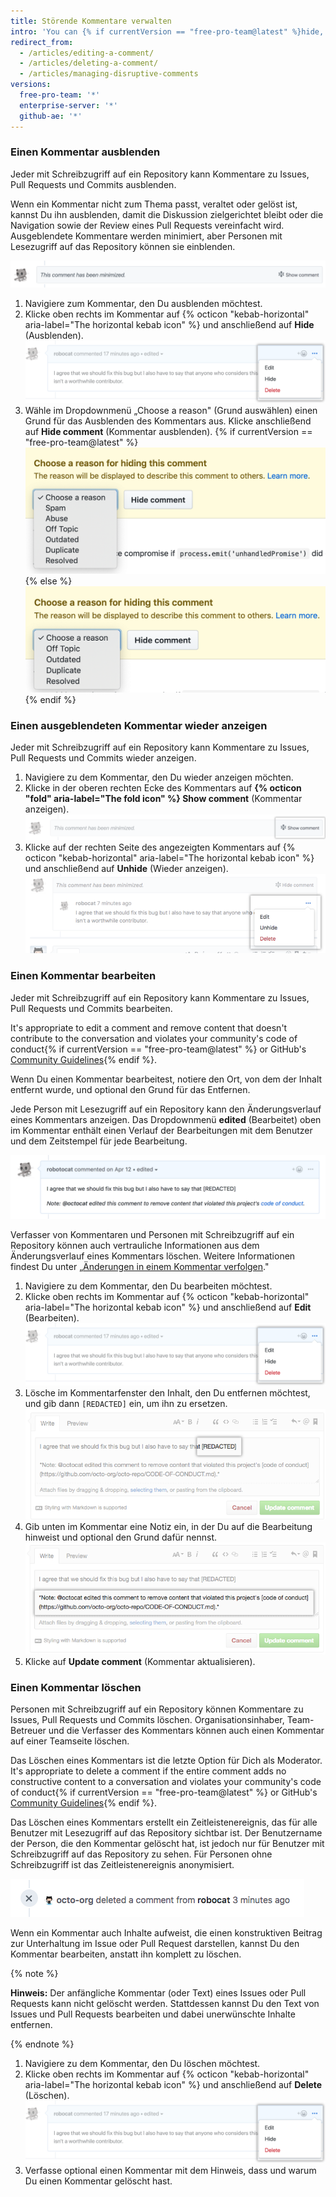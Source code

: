 ```yaml
---
title: Störende Kommentare verwalten
intro: 'You can {% if currentVersion == "free-pro-team@latest" %}hide, edit,{% else %}edit{% endif %} or delete comments on issues, pull requests, and commits.'
redirect_from:
  - /articles/editing-a-comment/
  - /articles/deleting-a-comment/
  - /articles/managing-disruptive-comments
versions:
  free-pro-team: '*'
  enterprise-server: '*'
  github-ae: '*'
---
```


### Einen Kommentar ausblenden

Jeder mit Schreibzugriff auf ein Repository kann Kommentare zu Issues, Pull Requests und Commits ausblenden.

Wenn ein Kommentar nicht zum Thema passt, veraltet oder gelöst ist, kannst Du ihn ausblenden, damit die Diskussion zielgerichtet bleibt oder die Navigation sowie der Review eines Pull Requests vereinfacht wird. Ausgeblendete Kommentare werden minimiert, aber Personen mit Lesezugriff auf das Repository können sie einblenden.

![Minimierter Kommentar](/assets/images/help/repository/hidden-comment.png)

1. Navigiere zum Kommentar, den Du ausblenden möchtest.
2. Klicke oben rechts im Kommentar auf {% octicon "kebab-horizontal" aria-label="The horizontal kebab icon" %} und anschließend auf **Hide** (Ausblenden). ![Horizontales 3-Punkte-Symbol und Menü zum Moderieren der Unterhaltung mit den Optionen zum Bearbeiten, Ausblenden und Löschen](/assets/images/help/repository/comment-menu.png)
3. Wähle im Dropdownmenü „Choose a reason" (Grund auswählen) einen Grund für das Ausblenden des Kommentars aus. Klicke anschließend auf **Hide comment** (Kommentar ausblenden).
  {% if currentVersion == "free-pro-team@latest" %}
  ![Dropdownmenü zur Auswahl des Grundes für das Ausblenden des Kommentars](/assets/images/help/repository/choose-reason-for-hiding-comment.png)
  {% else %}
  ![Dropdownmenü zur Auswahl des Grundes für das Ausblenden des Kommentars](/assets/images/help/repository/choose-reason-for-hiding-comment-ghe.png)
  {% endif %}

### Einen ausgeblendeten Kommentar wieder anzeigen

Jeder mit Schreibzugriff auf ein Repository kann Kommentare zu Issues, Pull Requests und Commits wieder anzeigen.

1. Navigiere zu dem Kommentar, den Du wieder anzeigen möchten.
2. Klicke in der oberen rechten Ecke des Kommentars auf **{% octicon "fold" aria-label="The fold icon" %} Show comment** (Kommentar anzeigen). ![Text „Show comment“ (Kommentar anzeigen)](/assets/images/help/repository/hidden-comment-show.png)
3. Klicke auf der rechten Seite des angezeigten Kommentars auf {% octicon "kebab-horizontal" aria-label="The horizontal kebab icon" %} und anschließend auf **Unhide** (Wieder anzeigen). ![Horizontales 3-Punkte-Symbol und Menü zum Moderieren der Unterhaltung mit den Optionen zum Bearbeiten, Wiederanzeigen und Löschen](/assets/images/help/repository/comment-menu-hidden.png)

### Einen Kommentar bearbeiten

Jeder mit Schreibzugriff auf ein Repository kann Kommentare zu Issues, Pull Requests und Commits bearbeiten.

It's appropriate to edit a comment and remove content that doesn't contribute to the conversation and violates your community's code of conduct{% if currentVersion == "free-pro-team@latest" %} or GitHub's [Community Guidelines](/articles/github-community-guidelines){% endif %}.

Wenn Du einen Kommentar bearbeitest, notiere den Ort, von dem der Inhalt entfernt wurde, und optional den Grund für das Entfernen.

Jede Person mit Lesezugriff auf ein Repository kann den Änderungsverlauf eines Kommentars anzeigen. Das Dropdownmenü **edited** (Bearbeitet) oben im Kommentar enthält einen Verlauf der Bearbeitungen mit dem Benutzer und dem Zeitstempel für jede Bearbeitung.

![Kommentar mit hinzugefügtem Hinweis, dass Inhalte redigiert wurden](/assets/images/help/repository/content-redacted-comment.png)

Verfasser von Kommentaren und Personen mit Schreibzugriff auf ein Repository können auch vertrauliche Informationen aus dem Änderungsverlauf eines Kommentars löschen. Weitere Informationen findest Du unter „[Änderungen in einem Kommentar verfolgen](/github/building-a-strong-community/tracking-changes-in-a-comment)."

1. Navigiere zu dem Kommentar, den Du bearbeiten möchtest.
2. Klicke oben rechts im Kommentar auf {% octicon "kebab-horizontal" aria-label="The horizontal kebab icon" %} und anschließend auf **Edit** (Bearbeiten). ![Horizontales 3-Punkte-Symbol und Menü zum Moderieren der Unterhaltung mit den Optionen zum Bearbeiten, Ausblenden, Löschen und Melden](/assets/images/help/repository/comment-menu.png)
3. Lösche im Kommentarfenster den Inhalt, den Du entfernen möchtest, und gib dann `[REDACTED]` ein, um ihn zu ersetzen. ![Kommentarfenster mit redigiertem Inhalt](/assets/images/help/issues/redacted-content-comment.png)
4. Gib unten im Kommentar eine Notiz ein, in der Du auf die Bearbeitung hinweist und optional den Grund dafür nennst. ![Kommentarfenster mit hinzugefügtem Hinweis, dass Inhalte redigiert wurden](/assets/images/help/issues/note-content-redacted-comment.png)
5. Klicke auf **Update comment** (Kommentar aktualisieren).

### Einen Kommentar löschen

Personen mit Schreibzugriff auf ein Repository können Kommentare zu Issues, Pull Requests und Commits löschen. Organisationsinhaber, Team-Betreuer und die Verfasser des Kommentars können auch einen Kommentar auf einer Teamseite löschen.

Das Löschen eines Kommentars ist die letzte Option für Dich als Moderator. It's appropriate to delete a comment if the entire comment adds no constructive content to a conversation and violates your community's code of conduct{% if currentVersion == "free-pro-team@latest" %} or GitHub's [Community Guidelines](/articles/github-community-guidelines){% endif %}.

Das Löschen eines Kommentars erstellt ein Zeitleistenereignis, das für alle Benutzer mit Lesezugriff auf das Repository sichtbar ist. Der Benutzername der Person, die den Kommentar gelöscht hat, ist jedoch nur für Benutzer mit Schreibzugriff auf das Repository zu sehen. Für Personen ohne Schreibzugriff ist das Zeitleistenereignis anonymisiert.

![Anonymisiertes Zeitleistenereignis für einen gelöschten Kommentar](/assets/images/help/issues/anonymized-timeline-entry-for-deleted-comment.png)

Wenn ein Kommentar auch Inhalte aufweist, die einen konstruktiven Beitrag zur Unterhaltung im Issue oder Pull Request darstellen, kannst Du den Kommentar bearbeiten, anstatt ihn komplett zu löschen.

{% note %}

**Hinweis:** Der anfängliche Kommentar (oder Text) eines Issues oder Pull Requests kann nicht gelöscht werden. Stattdessen kannst Du den Text von Issues und Pull Requests bearbeiten und dabei unerwünschte Inhalte entfernen.

{% endnote %}

1. Navigiere zu dem Kommentar, den Du löschen möchtest.
2. Klicke oben rechts im Kommentar auf {% octicon "kebab-horizontal" aria-label="The horizontal kebab icon" %} und anschließend auf **Delete** (Löschen). ![Horizontales 3-Punkte-Symbol und Menü zum Moderieren der Unterhaltung mit den Optionen zum Bearbeiten, Ausblenden, Löschen und Melden](/assets/images/help/repository/comment-menu.png)
3. Verfasse optional einen Kommentar mit dem Hinweis, dass und warum Du einen Kommentar gelöscht hast.
